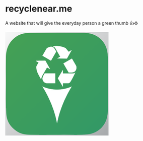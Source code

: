 # recyclenear.me
A website that will give the everyday person a green thumb :+1::recycle:

![logo](assets/favicon.png)
